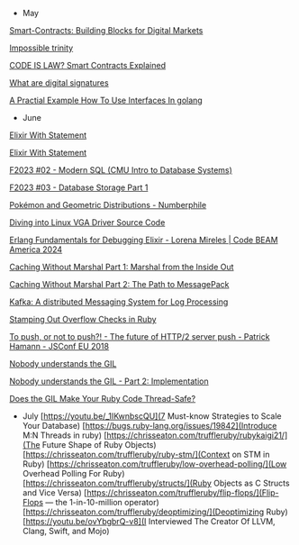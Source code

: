 * May 

[Smart-Contracts: Building Blocks for Digital Markets](https://www.fon.hum.uva.nl/rob/Courses/InformationInSpeech/CDROM/Literature/LOTwinterschool2006/szabo.best.vwh.net/smart_contracts_2.html)

[Impossible trinity](https://en.wikipedia.org/wiki/Impossible_trinity)

[CODE IS LAW? Smart Contracts Explained](https://www.youtube.com/watch?v=pWGLtjG-F5c)

[What are digital signatures](https://youtu.be/s22eJ1eVLTU)

[A Practial Example How To Use Interfaces In golang](https://youtu.be/McRq-uBAa9I)

* June

[Elixir With Statement](https://www.openmymind.net/Elixirs-With-Statement/)

[Elixir With Statement](https://www.openmymind.net/Elixirs-With-Statement/)

[F2023 #02 - Modern SQL (CMU Intro to Database Systems)](https://youtu.be/n9S4Ibh5O0E?list=PLSE8ODhjZXjbj8BMuIrRcacnQh20hmY9g)

[F2023 #03 - Database Storage Part 1](https://youtu.be/DJ5u5HrbcMk?list=PLSE8ODhjZXjbj8BMuIrRcacnQh20hmY9g)

[Pokémon and Geometric Distributions - Numberphile](https://youtu.be/K79aOe-F0Mk)

[Diving into Linux VGA Driver Source Code](https://youtu.be/bWbbGSqiYPQ)

[Erlang Fundamentals for Debugging Elixir - Lorena Mireles | Code BEAM America 2024](https://youtu.be/RHAxGtewcEA)

[Caching Without Marshal Part 1: Marshal from the Inside Out](https://shopify.engineering/caching-without-marshal-part-one)

[Caching Without Marshal Part 2: The Path to MessagePack](https://shopify.engineering/caching-without-marshal-part-two-messagepack)

[Kafka: A distributed Messaging System for Log Processing](http://notes.stephenholiday.com/Kafka.pdf)

[Stamping Out Overflow Checks in Ruby](https://chrisseaton.com/truffleruby/stamping-out-overflow-checks/)

[To push, or not to push?! - The future of HTTP/2 server push - Patrick Hamann - JSConf EU 2018](https://youtu.be/cznVISavm-k)

[Nobody understands the GIL](https://web.archive.org/web/20201111221351/https://www.jstorimer.com/blogs/workingwithcode/8085491-nobody-understands-the-gil)

[Nobody understands the GIL - Part 2: Implementation](https://web.archive.org/web/20201112012405/http://www.jstorimer.com/blogs/workingwithcode/8100871-nobody-understands-the-gil-part-2-implementation)

[Does the GIL Make Your Ruby Code Thread-Safe?](http://www.rubyinside.com/does-the-gil-make-your-ruby-code-thread-safe-6051.html)


* July 
[https://youtu.be/_1IKwnbscQU](7 Must-know Strategies to Scale Your Database)
[https://bugs.ruby-lang.org/issues/19842](Introduce M:N Threads in ruby)
[https://chrisseaton.com/truffleruby/rubykaigi21/](The Future Shape of Ruby Objects)
[https://chrisseaton.com/truffleruby/ruby-stm/](Context on STM in Ruby)
[https://chrisseaton.com/truffleruby/low-overhead-polling/](Low Overhead Polling For Ruby)
[https://chrisseaton.com/truffleruby/structs/](Ruby Objects as C Structs and Vice Versa)
[https://chrisseaton.com/truffleruby/flip-flops/](Flip-Flops — the 1-in-10-million operator)
[https://chrisseaton.com/truffleruby/deoptimizing/](Deoptimizing Ruby)
[https://youtu.be/ovYbgbrQ-v8](I Interviewed The Creator Of LLVM, Clang, Swift, and Mojo)

